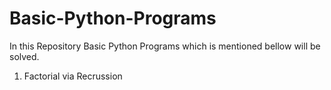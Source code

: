 # Basic-Python-Programs
In this Repository Basic Python Programs which is mentioned bellow will be solved.

1. Factorial via Recrussion
